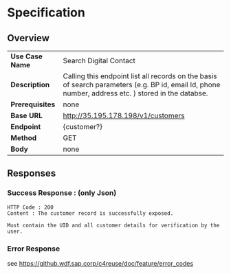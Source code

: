 # Specification

## Overview

| | |
|------|-------|
| **Use Case Name** | Search Digital Contact |
| **Description** | Calling this endpoint list all records on the basis of search parameters (e.g. BP id, email Id, phone number, address etc. ) stored in the databse.  |
| **Prerequisites** | none | 
| **Base URL** | http://35.195.178.198/v1/customers |
| **Endpoint** | {customer?} |
| **Method** | GET |
| **Body** | none | 

## Responses

### Success Response : (only Json)
```
HTTP Code : 200
Content : The customer record is successfully exposed.

Must contain the UID and all customer details for verification by the user.
```

### Error Response

see https://github.wdf.sap.corp/c4reuse/doc/feature/error_codes
